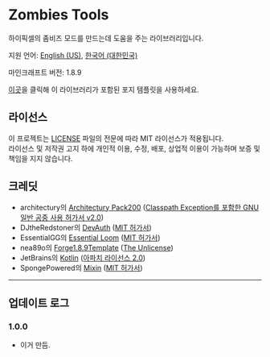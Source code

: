 # Zombies Tools
하이픽셀의 좀비즈 모드를 만드는데 도움을 주는 라이브러리입니다.

지원 언어: [English (US)](README.md), [한국어 (대한민국)](README-ko_KR.md)

마인크래프트 버전: 1.8.9

[이곳](https://github.com/hahaha98757/zombies-mod-template)을 클릭해 이 라이브러리가 포함된 포지 템플릿을 사용하세요.

## 라이선스
이 프로젝트는 [LICENSE](LICENSE) 파일의 전문에 따라 MIT 라이선스가 적용됩니다.<br>
라이선스 및 저작권 고지 하에 개인적 이용, 수정, 배포, 상업적 이용이 가능하며 보증 및 책임을 지지 않습니다.

## 크레딧
- architectury의 [Architectury Pack200](https://github.com/architectury/architectury-pack200) ([Classpath Exception를 포함한 GNU 일반 공중 사용 허가서 v2.0](https://github.com/architectury/architectury-pack200/blob/master/LICENSE))
- DJtheRedstoner의 [DevAuth](https://github.com/DJtheRedstoner/DevAuth) ([MIT 허가서](https://github.com/DJtheRedstoner/DevAuth/blob/master/LICENSE))
- EssentialGG의 [Essential Loom](https://github.com/EssentialGG/architectury-loom) ([MIT 허가서](https://github.com/EssentialGG/architectury-loom/blob/dev/1.6/LICENSE))
- nea89o의 [Forge1.8.9Template](https://github.com/nea89o/Forge1.8.9Template) ([The Unlicense](https://github.com/nea89o/Forge1.8.9Template/blob/master/LICENSE))
- JetBrains의 [Kotlin](https://github.com/JetBrains/kotlin/) ([아파치 라이선스 2.0](https://github.com/JetBrains/kotlin/blob/master/license/LICENSE.txt))
- SpongePowered의 [Mixin](https://github.com/SpongePowered/Mixin) ([MIT 허가서](https://github.com/SpongePowered/Mixin/blob/master/LICENSE.txt))

****

## 업데이트 로그

### 1.0.0
- 이거 만듬.